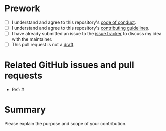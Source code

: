 # Prework

* [ ] I understand and agree to this repository's [code of conduct](https://github.com/wlandau/targets-tutorial/blob/master/CODE_OF_CONDUCT.md).
* [ ] I understand and agree to this repository's [contributing guidelines](https://github.com/wlandau/targets-tutorial/blob/master/CONTRIBUTING.md).
* [ ] I have already submitted an issue to the [issue tracker](http://github.com/wlandau/targets-tutorial/issues) to discuss my idea with the maintainer.
* [ ] This pull request is not a [draft](https://github.blog/2019-02-14-introducing-draft-pull-requests).

# Related GitHub issues and pull requests

* Ref: #

# Summary

Please explain the purpose and scope of your contribution.
